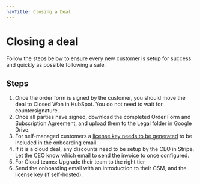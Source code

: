 ```yaml
---
navTitle: Closing a Deal
---
```


# Closing a deal

Follow the steps below to ensure every new customer is setup for success and quickly as possible following a sale.

## Steps

1. Once the order form is signed by the customer, you should move the deal to Closed Won in HubSpot. You do not need to wait for countersignature.
1. Once all parties have signed, download the completed Order Form and Subscription Agreement, and upload them to the Legal folder in Google Drive.
1. For self-managed customers a [license key needs to be generated](/handbook/sales/pricing/#generating-a-license) to be included in the onboarding email.
1. If it is a cloud deal, any discounts need to be setup by the CEO in Stripe. Let the CEO know which email to send the invoice to once configured.
1. For Cloud teams: Upgrade their team to the right tier 
1. Send the onboarding email with an introduction to their CSM, and the license key (if self-hosted).
